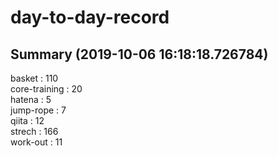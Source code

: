 # day-to-day-record  
## Summary  (2019-10-06 16:18:18.726784)  
basket : 110  
core-training : 20  
hatena : 5  
jump-rope : 7  
qiita : 12  
strech : 166  
work-out : 11  
